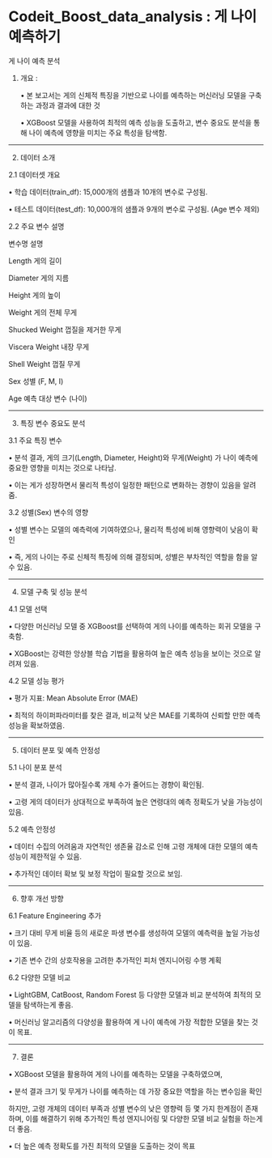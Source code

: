 # Codeit_Boost_data_analysis : 게 나이 예측하기 
게 나이 예측 분석


1. 개요 :

   • 본 보고서는 게의 신체적 특징을 기반으로 나이를 예측하는 머신러닝 모델을 구축하는 과정과 결과에 대한 것


   • XGBoost 모델을 사용하여 최적의 예측 성능을 도출하고, 변수 중요도 분석을 통해 나이 예측에 영향을 미치는 주요 특성을 탐색함.

   
________________________________________
2. 데이터 소개


  2.1 데이터셋 개요


•	학습 데이터(train_df): 15,000개의 샘플과 10개의 변수로 구성됨.


•	테스트 데이터(test_df): 10,000개의 샘플과 9개의 변수로 구성됨. (Age 변수 제외)


  2.2 주요 변수 설명


  변수명	설명


  Length	게의 길이


  Diameter	게의 지름


  Height	게의 높이


  Weight	게의 전체 무게


  Shucked Weight	껍질을 제거한 무게


  Viscera Weight	내장 무게


  Shell Weight	껍질 무게


  Sex	성별 (F, M, I)


  Age	예측 대상 변수 (나이)


________________________________________
3. 특징 변수 중요도 분석


  3.1 주요 특징 변수


  • 분석 결과, 게의 크기(Length, Diameter, Height)와 무게(Weight) 가 나이 예측에 중요한 영향을 미치는 것으로 나타남.


  • 이는 게가 성장하면서 물리적 특성이 일정한 패턴으로 변화하는 경향이 있음을 알려줌.


  3.2 성별(Sex) 변수의 영향


  •	성별 변수는 모델의 예측력에 기여하였으나, 물리적 특성에 비해 영향력이 낮음이 확인


  •	즉, 게의 나이는 주로 신체적 특징에 의해 결정되며, 성별은 부차적인 역할을 함을 알 수 있음.


________________________________________
4. 모델 구축 및 성능 분석

   
  4.1 모델 선택


  • 다양한 머신러닝 모델 중 XGBoost를 선택하여 게의 나이를 예측하는 회귀 모델을 구축함.


  • XGBoost는 강력한 앙상블 학습 기법을 활용하여 높은 예측 성능을 보이는 것으로 알려져 있음.


  4.2 모델 성능 평가


  • 평가 지표: Mean Absolute Error (MAE)


 • 최적의 하이퍼파라미터를 찾은 결과, 비교적 낮은 MAE를 기록하여 신뢰할 만한 예측 성능을 확보하였음.


________________________________________
5. 데이터 분포 및 예측 안정성

   
  5.1 나이 분포 분석


•	분석 결과, 나이가 많아질수록 개체 수가 줄어드는 경향이 확인됨.


•	고령 게의 데이터가 상대적으로 부족하여 높은 연령대의 예측 정확도가 낮을 가능성이 있음.


5.2 예측 안정성


•	데이터 수집의 어려움과 자연적인 생존율 감소로 인해 고령 개체에 대한 모델의 예측 성능이 제한적일 수 있음.


•	추가적인 데이터 확보 및 보정 작업이 필요할 것으로 보임.


________________________________________
6. 향후 개선 방향

   
  6.1 Feature Engineering 추가


  • 크기 대비 무게 비율 등의 새로운 파생 변수를 생성하여 모델의 예측력을 높일 가능성이 있음.


  • 기존 변수 간의 상호작용을 고려한 추가적인 피처 엔지니어링 수행 계획


  6.2 다양한 모델 비교


  • LightGBM, CatBoost, Random Forest 등 다양한 모델과 비교 분석하여 최적의 모델을 탐색하는게 좋음.


  • 머신러닝 알고리즘의 다양성을 활용하여 게 나이 예측에 가장 적합한 모델을 찾는 것이 목표.


________________________________________
7. 결론

   
  • XGBoost 모델을 활용하여 게의 나이를 예측하는 모델을 구축하였으며,


  • 분석 결과 크기 및 무게가 나이를 예측하는 데 가장 중요한 역할을 하는 변수임을 확인


하지만, 고령 개체의 데이터 부족과 성별 변수의 낮은 영향력 등 몇 가지 한계점이 존재하며, 이를 해결하기 위해 추가적인 특성 엔지니어링 및 다양한 모델 비교 실험을 하는게 더 좋음.


  • 더 높은 예측 정확도를 가진 최적의 모델을 도출하는 것이 목표

